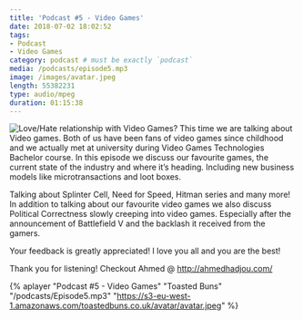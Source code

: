 ```yaml
---
title: 'Podcast #5 - Video Games'
date: 2018-07-02 18:02:52
tags:
- Podcast
- Video Games
category: podcast # must be exactly `podcast`
media: /podcasts/episode5.mp3
image: /images/avatar.jpeg
length: 55382231
type: audio/mpeg
duration: 01:15:38
---
```

![Love/Hate relationship with Video Games?](/images/games.jpg)
This time we are talking about Video games. Both of us have been fans of video games since childhood and we actually met at university during Video Games Technologies Bachelor course.
In this episode we discuss our favourite games, the current state of the industry and where it’s heading. Including new business models like microtransactions and loot boxes.
<!--more-->
Talking about Splinter Cell, Need for Speed, Hitman series and many more! In addition to talking about our favourite video games we also discuss Political Correctness slowly creeping into video games. Especially after the announcement of Battlefield V and the backlash it received from the gamers.

Your feedback is greatly appreciated!
I love you all and you are the best!

Thank you for listening!
Checkout Ahmed @ http://ahmedhadjou.com/

{% aplayer "Podcast #5 - Video Games" "Toasted Buns" "/podcasts/Episode5.mp3" "https://s3-eu-west-1.amazonaws.com/toastedbuns.co.uk/avatar/avatar.jpeg" %}
